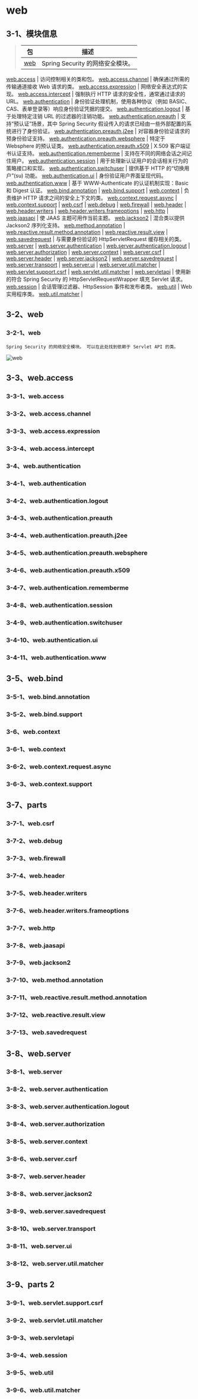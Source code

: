 # web
## 3-1、模块信息
> 包 | 描述
> --- | ---
> [web](#3-2-1web) | Spring Security 的网络安全模块。
  [web.access](#3-3-1webaccess) | 访问控制相关的类和包。
  [web.access.channel](#3-3-2webaccesschannel) | 确保通过所需的传输通道接收 Web 请求的类。
  [web.access.expression](#3-3-3webaccessexpression) | 网络安全表达式的实现。
  [web.access.intercept](#3-3-4webaccessintercept) | 强制执行 HTTP 请求的安全性，通常通过请求的 URL。
  [web.authentication](#3-4-1webauthentication) | 身份验证处理机制，使用各种协议（例如 BASIC、CAS、表单登录等）响应身份验证凭据的提交。
  [web.authentication.logout](#3-4-2webauthenticationlogout) | 基于处理特定注销 URL 的过滤器的注销功能。
  [web.authentication.preauth](#3-4-3webauthenticationpreauth) | 支持“预认证”场景，其中 Spring Security 假设传入的请求已经由一些外部配置的系统进行了身份验证。
  [web.authentication.preauth.j2ee](#3-4-4webauthenticationpreauthj2ee) | 对容器身份验证请求的预身份验证支持。
  [web.authentication.preauth.websphere](#3-4-5webauthenticationpreauthwebsphere) | 特定于 Websphere 的预认证类。
  [web.authentication.preauth.x509](#3-4-6webauthenticationpreauthx509) | X.509 客户端证书认证支持。
  [web.authentication.rememberme](#3-4-7webauthenticationrememberme) | 支持在不同的网络会话之间记住用户。
  [web.authentication.session](#3-4-8webauthenticationsession) | 用于处理新认证用户的会话相关行为的策略接口和实现。
  [web.authentication.switchuser](#3-4-9webauthenticationswitchuser) | 提供基于 HTTP 的“切换用户”(su) 功能。
  [web.authentication.ui](#3-4-10webauthenticationui) | 身份验证用户界面呈现代码。
  [web.authentication.www](#3-4-11webauthenticationwww) | 基于 WWW-Authenticate 的认证机制实现：Basic 和 Digest 认证。
  [web.bind.annotation](#3-5-1webbindannotation) |
  [web.bind.support](#3-5-2webbindsupport) |
  [web.context](#3-6-1webcontext) | 负责维护 HTTP 请求之间的安全上下文的类。
  [web.context.request.async](#3-6-2webcontextrequestasync) |
  [web.context.support](#3-6-3webcontextsupport) |
  [web.csrf](#3-7-1webcsrf) |
  [web.debug](#3-7-2webdebug) |
  [web.firewall](#3-7-3webfirewall) |
  [web.header](#3-7-4webheader) |
  [web.header.writers](#3-7-5webheaderwriters) |
  [web.header.writers.frameoptions](#3-7-6webheaderwritersframeoptions) |
  [web.http](#3-7-7webhttp) |
  [web.jaasapi](#3-7-8webjaasapi) | 使 JAAS 主题可用作当前主题。
  [web.jackson2](#3-7-9webjackson2) | 混合类以提供 Jackson2 序列化支持。
  [web.method.annotation](#3-7-10webmethodannotation) |
  [web.reactive.result.method.annotation](#3-7-11webreactiveresultmethodannotation) |
  [web.reactive.result.view](#3-7-12webreactiveresultview) |
  [web.savedrequest](#3-7-13websavedrequest) | 与需要身份验证的 HttpServletRequest 缓存相关的类。
  [web.server](#3-8-1webserver) |
  [web.server.authentication](#3-8-2webserverauthentication) |
  [web.server.authentication.logout](#3-8-3webserverauthenticationlogout) |
  [web.server.authorization](#3-8-4webserverauthorization) |
  [web.server.context](#3-8-5webservercontext) |
  [web.server.csrf](#3-8-4webserverauthorization) |
  [web.server.header](#3-8-7webserverheader) |
  [web.server.jackson2](#3-8-8webserverjackson2) |
  [web.server.savedrequest](#3-8-9webserversavedrequest) |
  [web.server.transport](#3-8-10webservertransport) |
  [web.server.ui](#3-8-11webserverui) |
  [web.server.util.matcher](#3-8-12webserverutilmatcher) |
  [web.servlet.support.csrf](#3-9-1webservletsupportcsrf) |
  [web.servlet.util.matcher](#3-9-2webservletutilmatcher) |
  [web.servletapi](#3-9-3webservletapi) | 使用新的符合 Spring Security 的 HttpServletRequestWrapper 填充 Servlet 请求。
  [web.session](#3-9-4websession) | 会话管理过滤器、HttpSession 事件和发布者类。
  [web.util](#3-9-5webutil) | Web 实用程序类。
  [web.util.matcher](#3-9-6webutilmatcher) |

## 3-2、web
### 3-2-1、web
    Spring Security 的网络安全模块。 可以在此处找到依赖于 Servlet API 的类。
    
![web](./images/web/web.png)
## 3-3、web.access
### 3-3-1、web.access
### 3-3-2、web.access.channel
### 3-3-3、web.access.expression
### 3-3-4、web.access.intercept
### 3-4、web.authentication
### 3-4-1、web.authentication
### 3-4-2、web.authentication.logout
### 3-4-3、web.authentication.preauth
### 3-4-4、web.authentication.preauth.j2ee
### 3-4-5、web.authentication.preauth.websphere
### 3-4-6、web.authentication.preauth.x509
### 3-4-7、web.authentication.rememberme
### 3-4-8、web.authentication.session
### 3-4-9、web.authentication.switchuser
### 3-4-10、web.authentication.ui
### 3-4-11、web.authentication.www
## 3-5、web.bind
### 3-5-1、web.bind.annotation
### 3-5-2、web.bind.support
### 3-6、web.context
### 3-6-1、web.context
### 3-6-2、web.context.request.async
### 3-6-3、web.context.support
## 3-7、parts
### 3-7-1、web.csrf
### 3-7-2、web.debug
### 3-7-3、web.firewall
### 3-7-4、web.header
### 3-7-5、web.header.writers
### 3-7-6、web.header.writers.frameoptions
### 3-7-7、web.http
### 3-7-8、web.jaasapi
### 3-7-9、web.jackson2
### 3-7-10、web.method.annotation
### 3-7-11、web.reactive.result.method.annotation
### 3-7-12、web.reactive.result.view
### 3-7-13、web.savedrequest
## 3-8、web.server
### 3-8-1、web.server
### 3-8-2、web.server.authentication
### 3-8-3、web.server.authentication.logout
### 3-8-4、web.server.authorization
### 3-8-5、web.server.context
### 3-8-6、web.server.csrf
### 3-8-7、web.server.header
### 3-8-8、web.server.jackson2
### 3-8-9、web.server.savedrequest
### 3-8-10、web.server.transport
### 3-8-11、web.server.ui
### 3-8-12、web.server.util.matcher
## 3-9、parts 2
### 3-9-1、web.servlet.support.csrf
### 3-9-2、web.servlet.util.matcher
### 3-9-3、web.servletapi
### 3-9-4、web.session
### 3-9-5、web.util
### 3-9-6、web.util.matcher

